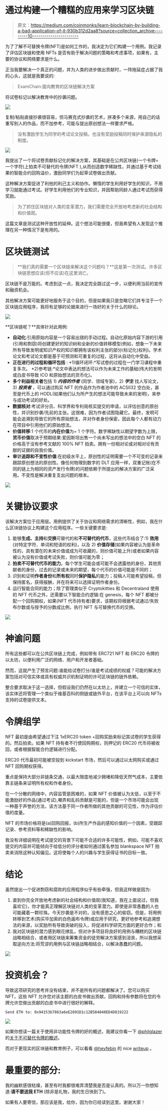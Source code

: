 # 通过构建一个糟糕的应用来学习区块链

> 原文：<https://medium.com/coinmonks/learn-blockchain-by-building-a-bad-application-of-it-930b312d2aa8?source=collection_archive---------10----------------------->

为了了解不可替换令牌(NFT)是如何工作的，我决定为它们构建一个用例。我记录了评估区块链和使用 NFTs 是否有助于解决问题的策略和考虑事项，如果有，主要的协议和网络要求是什么。

正当我要解决一个真正的问题，并为人类的进步做出贡献时，一阵拖延症占据了我的心头，这就是我要说的:

> ExamChain:面向教育的区块链解决方案

将试卷标记以解决教育中的抄袭问题。

![](img/42adb65fd384a791c18ccb1e72425128.png)

复制/粘贴直接抄袭很容易，但马赛克式抄袭的艺术，拼凑多个来源，用自己的话重写别人的作品，而不加参考，可能与提出原创想法一样要求严格。

> 没有激励学生为同学的考试论文投稿，也没有奖励投稿同时保护来源隐私的制度。

![](img/467127ab8e5bb7d6598208dd0cc3a53b.png)

我提出了一个将试卷贡献标记化的解决方案，其基础是在公共区块链(一个令牌=一个字符)上拍卖不可替代的令牌(NFT ),从而创造数字稀缺性，并通过基于考试结果的智能合约回购溢价，激励同学们为起草试卷做出贡献。

这种解决方案促进了利他的利己主义和协作。懒惰的学生利用好学生的知识，不用学习就能通过考试。好学生利用他们的专业知识，并因帮助同龄人通过考试而获得奖励。

> 为了抓住区块链对人类的变革潜力，我们需要完全开放地考虑新的社会结构和价值观。

这篇文章是测试这种开放性的延伸。这个想法可能很傻，但我希望有人发现这个推理在另一种情况下是有用的。

# 区块链测试

> **我们真的需要一个区块链来解决这个问题吗？**这是第一次测试。许多区块链思想应该(但不应该)在这里消亡。

区块链不是万能的。考虑到这一点，我决定完全跳过这一步，以便利用当前的宣传和融资机会。

其他解决方案可能更好地服务于这个目的，但是如果我只是忽略它们并专注于一个区块链应用程序，我将有足够的论据来进行一场好的关于什么的辩论。

![](img/577864270d73cd711d50dcdf5cab664f.png)

**区块链呢？**具体针对此用例:

*   **自动化**:引用原始内容是一个容易出错的手动过程。自动化原始内容下游的引用(引用和剽窃)将创建更好的知识树和全新的价值转移模型(例如，想象一下未来所有导致发明或知识产权的知识都拥有该权利主张的部分(标记化)权利)。学术论文和考试论文都是基于可预测和可重复的过程，这将从自动化中受益。
*   **正在进行的过程和循环包括** : *1)循环闭环:*写试卷的过程在一门学习课程中重复多次。 *2)参考链:*论文中表达的想法可以作为未来工作的基础(伟大的发明或白皮书导致 ICO 和原始想法的货币化)。
*   **多个利益相关者**包括 1) ***内容的作者*** (同学、领域专家)，2) ***学生*** 找人写论文，3) ***投资者*** ，可以通过购买 NFT 的作品作为作者池中的 ACSII32 空白处，甚至是代币上的 HODL(如果他们认为所产生的想法可能导致未来的发明)，来参与成功考试的好处。
*   **数据核对**:考试评分员、科学界和专利局核实提交的申请，以评估创意的原创性，并识别抄袭/先前的主张。这很难，因为作者试图隐藏它。最终，发明可能会追溯到导致它的所有原始想法，并对作者身份保密，因此每个人都有动力在项目中引用他们的原始想法。
*   **价值转移**:1 个代币的**内在价值**为= 1 个字符。数字稀缺性以期望字数为上限，**货币价值**取决于预期结果:爱因斯坦出售一个尚未写出的想法中的空白 NFT 的价格高于没有参考文献的 100% NFT 拍卖。拥有一份相对论或对相对论有贡献的证据的自我价值。
*   **审计追踪和不变性价值**:在初级水平上，原创性的证明需要一个不可变的记录来跟踪原创想法的原创性。像任何物理到数字的 DLT 应用一样，双重记账(在不同的链上为相同的资产发行令牌)的问题依赖于所提出的解决方案的广泛采用。不变性是解决重复支出问题的根本。

![](img/c57b973a2b24743745b4cd6f87d548f4.png)

# 关键协议要求

该解决方案位于应用层。用例提供了关于协议和网络需求的清晰性，例如，我在什么区块链协议上构建这个应用程序。一些关键要求是:

1.  能够**生成、主持**和**交换**可替代的和**不可替代的代币**，这些代币结合了:1) **效用**(对特定字符、单词和短语的权利)，以及 2) **价值存储**(如果内容被认为是革命性的，具有潜在的未来价值或成为可收藏的，则价值可能上升)或者如果内容被认为没有价值或考试失败，则价值可能为零；
2.  **拍卖不可替代代币的能力**。每个学生可能会或可能不会透露他的身份，其他贡献者的身份，过去的记录或未来的期望，每个代币的价值可能是不同的；
3.  识别和证明**作者身份**和**所有权**同时**保护隐私**的能力；投稿人可能希望投稿，但保持匿名，获得报酬，并在将来可以选择证明作者身份。
4.  运行智能合同的能力；除了管理类似于 Cryptokitties 和 Decentraland 使用的 NFT 代币之外，还需要以下智能合约逻辑:在 genesis，每个 NFT 都被分配一个回购期权，如果(NFT 代币持有者)要求，该期权将根据考试通过/失败布尔数或与授予的分数成比例，执行 NFT 与可替换代币的交换。

![](img/087b19353e275781f3962e64ef12cc7f.png)

# 神谕问题

所有这些都可以在公共区块链上完成，例如带有 ERC721 NFT 和 ERC20 令牌的以太坊，以便利用广泛的网络、用户和开发者基础。

然而，这就产生了预言问题:谁能给试卷打分/谁是考试成绩的权威？可能的解决方案包括对可信实体或具有权威共识机制证明的许可区块链的链外依赖。

整合要求取决于这一选择，但假设我们仍然在以太坊上，并建立一个可信的实体，该实体还将管理一个类似于维基百科的侧链或链外平台，在该平台上可以向 NFTs 支持的试卷提供文本。

# 令牌组学

NFT 最初是由希望通过下注 1xERC20 token +回购奖励来标记其试卷的学生获得的。然后拍卖。如果 NFT 持有者不行使回购期权，则押记的 ERC20 代币将被收回，或者根据智能合约逻辑进行分配。

ERC20 代币最初可能被空投到 kickstart 市场，然后可以通过以太网购买或通过 NFT 回购期权获得。

重点是保持大部分非链条交通，以最大限度地减少拥堵和降低天然气成本，主要依靠主链条来证明所有权和作者身份。

在一个分散的网络中，内容监管是困难的，如果 NFT 价值被认为太低，以至于不能激励好的作品(通过考试),嘲弄和乱码贡献是可能的，但是一个市场可能会出现一种基于声誉的方法，该方法基于同一作者所做的其他贡献的可见性，作为评估价值的度量。

NFT 的市场价格将是(a)回购回报，(b)所生产作品的感知价值的一个因素，受跟踪记录、参考资料等和稀缺性的影响。

我没有详细说明在考试提交的背景下可能不合适的许多可能性，例如，可能不喜欢提交的内容并可能倾向于给低分的评分者如何通过匿名参加 blankspace NFT 拍卖来消除这种认知偏见。这将使每个人的兴趣与学生获得证书的目标一致。

# 结论

虽然提出一个促进剽窃和腐败的应用程序似乎有些牵强，但我这样做是因为:

1.  直到你完全开放地考虑新的社会结构和价值观(我知道，我在上面说过，但我喜欢它)，你才能真正理解区块链对人类的变革潜力。即使是非常愚蠢的人也可能藏着一颗珍珠。今天抄袭是不对的，没有感恩之心的偷窃。但是，将用例转移到艺术(购买毕加索的白色画布令牌)或应用于研究，更好地参考和追溯想法的来源，以奖励所有导致突破的投入，将促进科学研究方面的更好合作；和
2.  我对区块链的潜力感到眼花缭乱，但对许多项目将良好的用例与糟糕的区块链战略相结合，或者用区块链来筹集资金的徒劳解决方案感到沮丧，所以我想采取逆向方法:将荒谬的用例与区块链战略相结合，以解决愚蠢的问题。

![](img/45966d0a8725b9d2fcddce15099794f6.png)

# 投资机会？

导致这项研究的思考并没有结束，并不是所有的问题都解决了。您可以购买 NFT，这些 NFT 允许您对该主题的白皮书做出贡献，回购和持有参数将在您的令牌允许您做出贡献的白皮书中进行很好的解释。

```
Send ETH to: 0x94153b7863a6eE2891D1c12B584840ED4D819222
```

![](img/140450525dbeebb7ba2024e1a5b54958.png)

如果你想读一篇关于使用非功能性令牌的好的概述，我建议你看一下 [@philglazer](http://twitter.com/philglazer) 的[关于不可替代令牌的概述](https://hackernoon.com/an-overview-of-non-fungible-tokens-5f140c32a70a)。

而对于更现实的区块链和教育例子，可以看看 [@heyfebin](http://twitter.com/heyfebin) 的 nice [writeup](https://hackernoon.com/what-happens-when-you-combine-blockchain-and-education-d533ef6d4862) 。

# 最重要的部分:

我的幽默感很枯燥，甚至有时我都很难弄清楚我是否是认真的。所以万一你想知道:**请不要送我 ETH** (除非是礼物，我的生日快到了)。

如果有人要寄信，那应该是我，给你，因为你已经读到这里。谢谢大家！